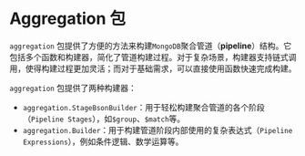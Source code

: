 # Aggregation 包
`aggregation` 包提供了方便的方法来构建`MongoDB`聚合管道（**pipeline**）结构。它包括多个函数和构建器，简化了管道构建过程。对于复杂场景，构建器支持链式调用，使得构建过程更加灵活；而对于基础需求，可以直接使用函数快速完成构建。

`aggregation` 包提供了两种构建器：
- `aggregation.StageBsonBuilder`：用于轻松构建聚合管道的各个阶段（`Pipeline Stages`），如`$group`、`$match`等。
- `aggregation.Builder`：用于构建管道阶段内部使用的复杂表达式（`Pipeline Expressions`），例如条件逻辑、数学运算等。
